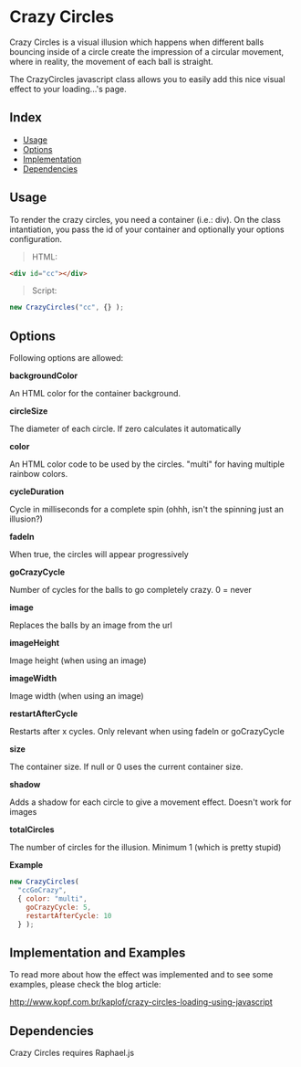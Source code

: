 # Crazy Circles
 
Crazy Circles is a visual illusion which happens when different balls bouncing inside of a circle create the impression of a circular movement, where in reality, the movement of each ball is straight.

The CrazyCircles javascript class allows you to easily add this nice visual effect to your loading...'s page.
 
## Index
 
* [Usage](#usage)
* [Options](#options)
* [Implementation](#blog-article)
* [Dependencies](#dependencies)
 
## Usage
 
To render the crazy circles, you need a container (i.e.: div). On the class intantiation, you pass the id of your container and optionally your options configuration.

> HTML:

```html
<div id="cc"></div>
```

> Script:

```javascript
new CrazyCircles("cc", {} );
```
 
## Options

Following options are allowed:

**backgroundColor**

An HTML color for the container background.
	
**circleSize**

The diameter of each circle. If zero calculates it automatically

**color**

An HTML color code to be used by the circles. "multi" for having multiple rainbow colors.
	
**cycleDuration**

Cycle in milliseconds for a complete spin (ohhh, isn't the spinning just an illusion?)
	
**fadeIn**

When true, the circles will appear progressively

**goCrazyCycle**

Number of cycles for the balls to go completely crazy. 0 = never
	
**image**

Replaces the balls by an image from the url

**imageHeight**

Image height (when using an image)
	
**imageWidth**

Image width (when using an image)
	
**restartAfterCycle**

Restarts after x cycles. Only relevant when using fadeIn or goCrazyCycle

**size**

The container size. If null or 0 uses the current container size.
	
**shadow**

Adds a shadow for each circle to give a movement effect. Doesn't work for images

**totalCircles**

The number of circles for the illusion. Minimum 1 (which is pretty stupid)
	

**Example**

```javascript
new CrazyCircles(
  "ccGoCrazy", 
  { color: "multi", 
    goCrazyCycle: 5, 
    restartAfterCycle: 10 
  } );	
```
	

## Implementation and Examples

To read more about how the effect was implemented and to see some examples, please check the blog article:

<http://www.kopf.com.br/kaplof/crazy-circles-loading-using-javascript>

## Dependencies

Crazy Circles requires Raphael.js

